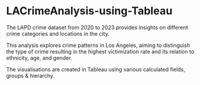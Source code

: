 # LACrimeAnalysis-using-Tableau
The LAPD crime dataset from 2020 to 2023 provides insights on different crime categories and locations in the city. 

This analysis explores crime patterns in Los Angeles, aiming to distinguish the type of crime resulting in the highest victimization rate and its relation to ethnicity, age, and gender.

The visualisations are created in Tableau using various calculated fields, groups & hierarchy.
